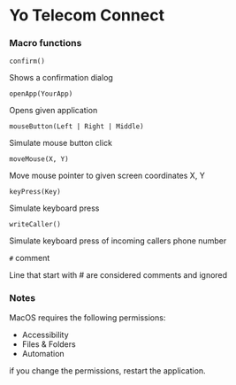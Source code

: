 # Yo Telecom Connect

### Macro functions

````confirm()````

Shows a confirmation dialog

````openApp(YourApp)````

Opens given application

````mouseButton(Left | Right | Middle)````

Simulate mouse button click

````moveMouse(X, Y)````

Move mouse pointer to given screen coordinates X, Y

````keyPress(Key)````

Simulate keyboard press

````writeCaller()````

Simulate keyboard press of incoming callers phone number

````#```` comment

Line that start with # are considered comments and ignored

### Notes

MacOS requires the following permissions:

* Accessibility
* Files & Folders
* Automation

if you change the permissions, restart the application.
